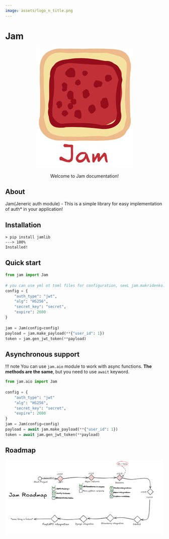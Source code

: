 ```yaml
---
image: assets/logo_n_title.png
---
```


# Jam

<div style="text-align: center;">
    <img alt="logo" src="assets/loog_n_title.png" />
    <p>Welcome to Jam documentation!</p>
</div>

## About
Jam(Jeneric auth module) - This is a simple library for easy implementation
of auth* in your application!

## Installation
<!-- termynal -->
```
> pip install jamlib
---> 100%
Installed!
```

## Quick start
```python
from jam import Jam

# you can use yml ot toml files for configuration, seeL jam.makridenko.ru/config
config = {
    "auth_type": "jwt",
    "alg": "HS256",
    "secret_key": "secret",
    "expire": 2600
}

jam = Jam(config=config)
payload = jam.make_payload(**{"user_id": 1})
token = jam.gen_jwt_token(**payload)
```

## Asynchronous support
!!! note
    You can use `jam.aio` module to work with async functions. **The methods are the same**, but you need to use `await` keyword.


```python
from jam.aio import Jam

config = {
    "auth_type": "jwt"
    "alg": "HS256",
    "secret_key": "secret",
    "expire": 2600
}
jam = Jam(config=config)
payload = await jam.make_payload(**{"user_id": 1})
token = await jam.gen_jwt_token(**payload)
```

## Roadmap
![ROADMAP](assets/roadmap.png)
